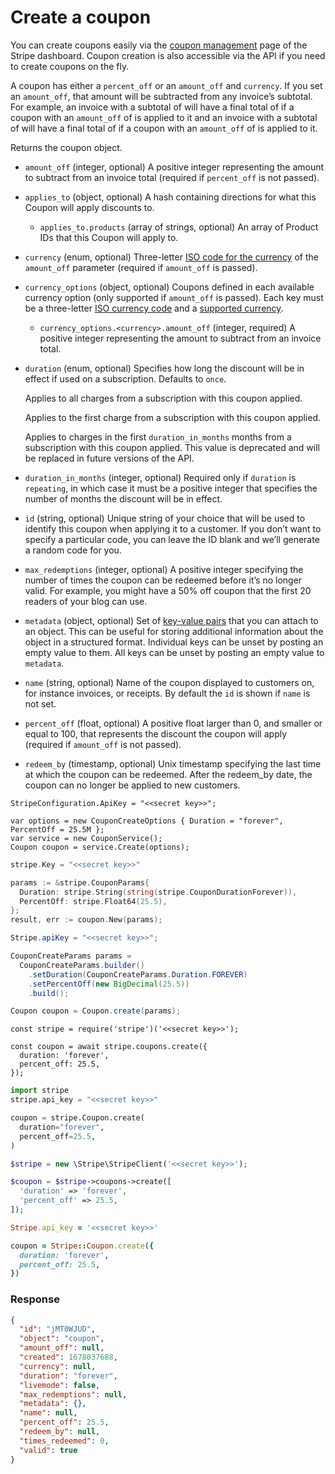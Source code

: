 # Create a coupon

You can create coupons easily via the [coupon management](https://dashboard.stripe.com/coupons) page of the Stripe dashboard. Coupon creation is also accessible via the API if you need to create coupons on the fly.

A coupon has either a `percent_off` or an `amount_off` and `currency`. If you set an `amount_off`, that amount will be subtracted from any invoice’s subtotal. For example, an invoice with a subtotal of  will have a final total of  if a coupon with an `amount_off` of  is applied to it and an invoice with a subtotal of  will have a final total of  if a coupon with an `amount_off` of  is applied to it.

Returns the coupon object.

- `amount_off` (integer, optional)
  A positive integer representing the amount to subtract from an invoice total (required if `percent_off` is not passed).

- `applies_to` (object, optional)
  A hash containing directions for what this Coupon will apply discounts to.

  - `applies_to.products` (array of strings, optional)
    An array of Product IDs that this Coupon will apply to.

- `currency` (enum, optional)
  Three-letter [ISO code for the currency](https://stripe.com/docs/currencies) of the `amount_off` parameter (required if `amount_off` is passed).

- `currency_options` (object, optional)
  Coupons defined in each available currency option (only supported if `amount_off` is passed). Each key must be a three-letter [ISO currency code](https://www.iso.org/iso-4217-currency-codes.html) and a [supported currency](https://stripe.com/docs/currencies).

  - `currency_options.<currency>.amount_off` (integer, required)
    A positive integer representing the amount to subtract from an invoice total.

- `duration` (enum, optional)
  Specifies how long the discount will be in effect if used on a subscription. Defaults to `once`.

  Applies to all charges from a subscription with this coupon applied.

  Applies to the first charge from a subscription with this coupon applied.

  Applies to charges in the first `duration_in_months` months from a subscription with this coupon applied. This value is deprecated and will be replaced in future versions of the API.

- `duration_in_months` (integer, optional)
  Required only if `duration` is `repeating`, in which case it must be a positive integer that specifies the number of months the discount will be in effect.

- `id` (string, optional)
  Unique string of your choice that will be used to identify this coupon when applying it to a customer. If you don’t want to specify a particular code, you can leave the ID blank and we’ll generate a random code for you.

- `max_redemptions` (integer, optional)
  A positive integer specifying the number of times the coupon can be redeemed before it’s no longer valid. For example, you might have a 50% off coupon that the first 20 readers of your blog can use.

- `metadata` (object, optional)
  Set of [key-value pairs](https://docs.stripe.com/docs/api/metadata.md) that you can attach to an object. This can be useful for storing additional information about the object in a structured format. Individual keys can be unset by posting an empty value to them. All keys can be unset by posting an empty value to `metadata`.

- `name` (string, optional)
  Name of the coupon displayed to customers on, for instance invoices, or receipts. By default the `id` is shown if `name` is not set.

- `percent_off` (float, optional)
  A positive float larger than 0, and smaller or equal to 100, that represents the discount the coupon will apply (required if `amount_off` is not passed).

- `redeem_by` (timestamp, optional)
  Unix timestamp specifying the last time at which the coupon can be redeemed. After the redeem_by date, the coupon can no longer be applied to new customers.

```dotnet
StripeConfiguration.ApiKey = "<<secret key>>";

var options = new CouponCreateOptions { Duration = "forever", PercentOff = 25.5M };
var service = new CouponService();
Coupon coupon = service.Create(options);
```

```go
stripe.Key = "<<secret key>>"

params := &stripe.CouponParams{
  Duration: stripe.String(string(stripe.CouponDurationForever)),
  PercentOff: stripe.Float64(25.5),
};
result, err := coupon.New(params);
```

```java
Stripe.apiKey = "<<secret key>>";

CouponCreateParams params =
  CouponCreateParams.builder()
    .setDuration(CouponCreateParams.Duration.FOREVER)
    .setPercentOff(new BigDecimal(25.5))
    .build();

Coupon coupon = Coupon.create(params);
```

```node
const stripe = require('stripe')('<<secret key>>');

const coupon = await stripe.coupons.create({
  duration: 'forever',
  percent_off: 25.5,
});
```

```python
import stripe
stripe.api_key = "<<secret key>>"

coupon = stripe.Coupon.create(
  duration="forever",
  percent_off=25.5,
)
```

```php
$stripe = new \Stripe\StripeClient('<<secret key>>');

$coupon = $stripe->coupons->create([
  'duration' => 'forever',
  'percent_off' => 25.5,
]);
```

```ruby
Stripe.api_key = '<<secret key>>'

coupon = Stripe::Coupon.create({
  duration: 'forever',
  percent_off: 25.5,
})
```

### Response

```json
{
  "id": "jMT0WJUD",
  "object": "coupon",
  "amount_off": null,
  "created": 1678037688,
  "currency": null,
  "duration": "forever",
  "livemode": false,
  "max_redemptions": null,
  "metadata": {},
  "name": null,
  "percent_off": 25.5,
  "redeem_by": null,
  "times_redeemed": 0,
  "valid": true
}
```